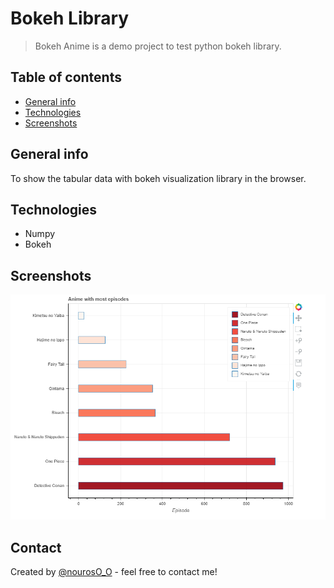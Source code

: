 
# Bokeh Library
> Bokeh Anime is a demo project to test python bokeh library.

## Table of contents
* [General info](#general-info)
* [Technologies](#technologies)
* [Screenshots](#screenshots)

## General info
To show the tabular data with bokeh visualization library in the browser. 

## Technologies
* Numpy
* Bokeh

## Screenshots
![Example screenshot](./bokeh.png)


## Contact
Created by [@nourosO_O](https://twitter.com/nourosO_O) - feel free to contact me!
